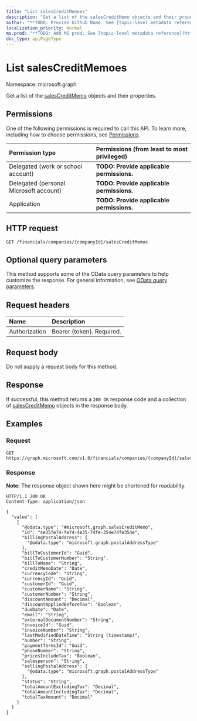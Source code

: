 ```yaml
---
title: "List salesCreditMemoes"
description: "Get a list of the salesCreditMemo objects and their properties."
author: "**TODO: Provide Github Name. See [topic-level metadata reference](https://msgo.azurewebsites.net/add/document/guidelines/metadata.html#topic-level-metadata)**"
localization_priority: Normal
ms.prod: "**TODO: Add MS prod. See [topic-level metadata reference](https://msgo.azurewebsites.net/add/document/guidelines/metadata.html#topic-level-metadata)**"
doc_type: apiPageType
---
```


# List salesCreditMemoes
Namespace: microsoft.graph



Get a list of the [salesCreditMemo](../resources/salescreditmemo.md) objects and their properties.

## Permissions
One of the following permissions is required to call this API. To learn more, including how to choose permissions, see [Permissions](/graph/permissions-reference).

|Permission type|Permissions (from least to most privileged)|
|:---|:---|
|Delegated (work or school account)|**TODO: Provide applicable permissions.**|
|Delegated (personal Microsoft account)|**TODO: Provide applicable permissions.**|
|Application|**TODO: Provide applicable permissions.**|

## HTTP request

<!-- {
  "blockType": "ignored"
}
-->
``` http
GET /financials/companies/{companyId}/salesCreditMemos
```

## Optional query parameters
This method supports some of the OData query parameters to help customize the response. For general information, see [OData query parameters](/graph/query-parameters).

## Request headers
|Name|Description|
|:---|:---|
|Authorization|Bearer {token}. Required.|

## Request body
Do not supply a request body for this method.

## Response

If successful, this method returns a `200 OK` response code and a collection of [salesCreditMemo](../resources/salescreditmemo.md) objects in the response body.

## Examples

### Request
<!-- {
  "blockType": "request",
  "name": "list_salescreditmemo"
}
-->
``` http
GET https://graph.microsoft.com/v1.0/financials/companies/{companyId}/salesCreditMemos
```


### Response
**Note:** The response object shown here might be shortened for readability.
<!-- {
  "blockType": "response",
  "truncated": true,
  "@odata.type": "Collection(microsoft.graph.salesCreditMemo)"
}
-->
``` http
HTTP/1.1 200 OK
Content-Type: application/json

{
  "value": [
    {
      "@odata.type": "#microsoft.graph.salesCreditMemo",
      "id": "4e35fe74-fe74-4e35-74fe-354e74fe354e",
      "billingPostalAddress": {
        "@odata.type": "microsoft.graph.postalAddressType"
      },
      "billToCustomerId": "Guid",
      "billToCustomerNumber": "String",
      "billToName": "String",
      "creditMemoDate": "Date",
      "currencyCode": "String",
      "currencyId": "Guid",
      "customerId": "Guid",
      "customerName": "String",
      "customerNumber": "String",
      "discountAmount": "Decimal",
      "discountAppliedBeforeTax": "Boolean",
      "dueDate": "Date",
      "email": "String",
      "externalDocumentNumber": "String",
      "invoiceId": "Guid",
      "invoiceNumber": "String",
      "lastModifiedDateTime": "String (timestamp)",
      "number": "String",
      "paymentTermsId": "Guid",
      "phoneNumber": "String",
      "pricesIncludeTax": "Boolean",
      "salesperson": "String",
      "sellingPostalAddress": {
        "@odata.type": "microsoft.graph.postalAddressType"
      },
      "status": "String",
      "totalAmountExcludingTax": "Decimal",
      "totalAmountIncludingTax": "Decimal",
      "totalTaxAmount": "Decimal"
    }
  ]
}
```

